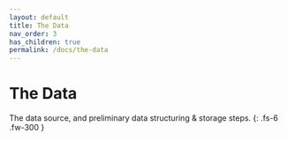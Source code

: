 ```yaml
---
layout: default
title: The Data
nav_order: 3
has_children: true
permalink: /docs/the-data
---
```


# The Data

The data source, and preliminary data structuring & storage steps.
{: .fs-6 .fw-300 }
